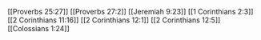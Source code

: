 [[Proverbs 25:27]]
[[Proverbs 27:2]]
[[Jeremiah 9:23]]
[[1 Corinthians 2:3]]
[[2 Corinthians 11:16]]
[[2 Corinthians 12:1]]
[[2 Corinthians 12:5]]
[[Colossians 1:24]]
